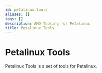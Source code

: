 ```yaml
---
id: petalinux-tools
aliases: []
tags: []
description: AMD Tooling for Petalinux
title: Petalinux Tools
---
```


# Petalinux Tools

Petalinux Tools is a set of tools for Petalinux.
